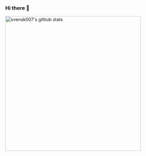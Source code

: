### Hi there 👋
<img align="left" width="430" height="auto" alt="svensk007's github stats" src="https://github-readme-stats.vercel.app/api?username=svensk007&hide_border=true&title_color=0ff54c&icon_color=0ff54c&text_color=c9d1d9&bg_color=0d1117&show_icons=true;count_private=true&amp;include_all_commits=true">

<!--
**svensk007/svensk007** is a ✨ _special_ ✨ repository because its `README.md` (this file) appears on your GitHub profile.

dracula
onedark

Here are some ideas to get you started:

- 🔭 I’m currently working on ...
- 🌱 I’m currently learning ...
-->
